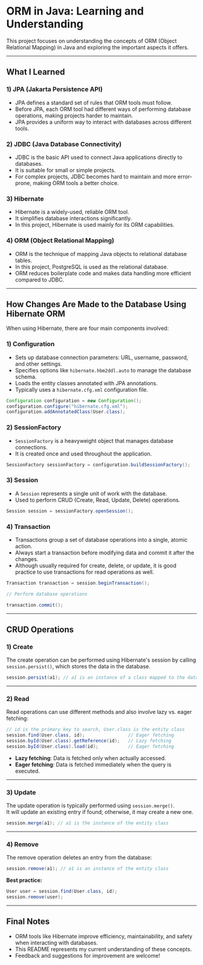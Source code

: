 # ORM in Java: Learning and Understanding

This project focuses on understanding the concepts of ORM (Object Relational Mapping) in Java and exploring the important aspects it offers.

---

## What I Learned

### 1) JPA (Jakarta Persistence API)
- JPA defines a standard set of rules that ORM tools must follow.
- Before JPA, each ORM tool had different ways of performing database operations, making projects harder to maintain.
- JPA provides a uniform way to interact with databases across different tools.

### 2) JDBC (Java Database Connectivity)
- JDBC is the basic API used to connect Java applications directly to databases.
- It is suitable for small or simple projects.
- For complex projects, JDBC becomes hard to maintain and more error-prone, making ORM tools a better choice.

### 3) Hibernate
- Hibernate is a widely-used, reliable ORM tool.
- It simplifies database interactions significantly.
- In this project, Hibernate is used mainly for its ORM capabilities.

### 4) ORM (Object Relational Mapping)
- ORM is the technique of mapping Java objects to relational database tables.
- In this project, PostgreSQL is used as the relational database.
- ORM reduces boilerplate code and makes data handling more efficient compared to JDBC.

---

## How Changes Are Made to the Database Using Hibernate ORM

When using Hibernate, there are four main components involved:

### 1) Configuration
- Sets up database connection parameters: URL, username, password, and other settings.
- Specifies options like `hibernate.hbm2ddl.auto` to manage the database schema.
- Loads the entity classes annotated with JPA annotations.
- Typically uses a `hibernate.cfg.xml` configuration file.

```java
Configuration configuration = new Configuration();
configuration.configure("hibernate.cfg.xml");
configuration.addAnnotatedClass(User.class);
```

### 2) SessionFactory
- `SessionFactory` is a heavyweight object that manages database connections.
- It is created once and used throughout the application.

```java
SessionFactory sessionFactory = configuration.buildSessionFactory();
```

### 3) Session
- A `Session` represents a single unit of work with the database.
- Used to perform CRUD (Create, Read, Update, Delete) operations.

```java
Session session = sessionFactory.openSession();
```

### 4) Transaction
- Transactions group a set of database operations into a single, atomic action.
- Always start a transaction before modifying data and commit it after the changes.
- Although usually required for create, delete, or update, it is good practice to use transactions for read operations as well.

```java
Transaction transaction = session.beginTransaction();

// Perform database operations

transaction.commit();
```

---

## CRUD Operations

### 1) Create

The create operation can be performed using Hibernate's session by calling `session.persist()`, which stores the data in the database.

```java
session.persist(a1); // a1 is an instance of a class mapped to the database
```

---

### 2) Read

Read operations can use different methods and also involve lazy vs. eager fetching:

```java
// id is the primary key to search, User.class is the entity class
session.find(User.class, id);                // Eager fetching
session.byId(User.class).getReference(id);   // Lazy fetching
session.byId(User.class).load(id);           // Eager fetching
```

- **Lazy fetching**: Data is fetched only when actually accessed.
- **Eager fetching**: Data is fetched immediately when the query is executed.

---

### 3) Update

The update operation is typically performed using `session.merge()`.  
It will update an existing entry if found; otherwise, it may create a new one.

```java
session.merge(a1); // a1 is the instance of the entity class
```

---

### 4) Remove

The remove operation deletes an entry from the database:

```java
session.remove(a1); // a1 is an instance of the entity class
```

**Best practice:**

```java
User user = session.find(User.class, id);
session.remove(user);
```

---

## Final Notes

- ORM tools like Hibernate improve efficiency, maintainability, and safety when interacting with databases.
- This README represents my current understanding of these concepts.
- Feedback and suggestions for improvement are welcome!
